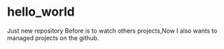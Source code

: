 # hello_world
Just new repository
Before is to watch others projects,Now I also wants to managed projects on the github.
